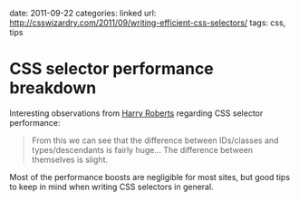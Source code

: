 date: 2011-09-22
categories: linked
url: http://csswizardry.com/2011/09/writing-efficient-css-selectors/
tags: css, tips

# CSS selector performance breakdown

Interesting observations from [Harry Roberts](https://twitter.com/#!/csswizardry/) regarding CSS selector performance:

> From this we can see that the difference between IDs/classes and
> types/descendants is fairly huge… The difference between themselves is
> slight.

Most of the performance boosts are negligible for most sites, but good tips to keep in mind when
writing CSS selectors in general.


